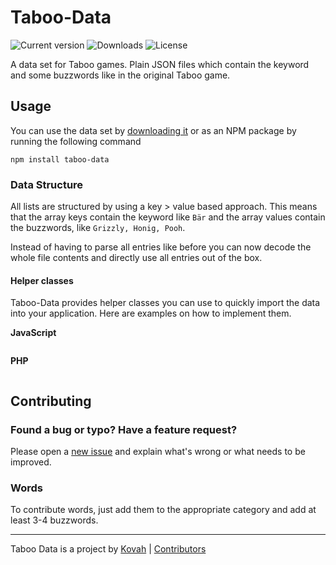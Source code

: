 # Taboo-Data

![Current version](https://img.shields.io/npm/v/taboo-data.svg) ![Downloads](https://img.shields.io/npm/dm/taboo-data.svg) ![License](https://img.shields.io/github/license/Kovah/Taboo-Data.svg)

A data set for Taboo games. Plain JSON files which contain the keyword
and some buzzwords like in the original Taboo game.


## Usage

You can use the data set by [downloading it](https://github.com/Kovah/Taboo-Data/archive/master.zip)
or as an NPM package by running the following command

```
npm install taboo-data
```


### Data Structure

All lists are structured by using a key > value based approach. This means that the array keys contain
the keyword like `Bär` and the array values contain the buzzwords, like `Grizzly, Honig, Pooh`.

Instead of having to parse all entries like before you can now decode the whole file contents and directly
use all entries out of the box.


#### Helper classes

Taboo-Data provides helper classes you can use to quickly import the data into your
application. Here are examples on how to implement them.

**JavaScript**

```javascript

```


**PHP**

```php

```



## Contributing

### Found a bug or typo? Have a feature request?

Please open a [new issue](https://github.com/Kovah/Taboo-Data/issues/new) and explain what's wrong
or what needs to be improved.

### Words

To contribute words, just add them to the appropriate category and add at least 3-4 buzzwords.


---

Taboo Data is a project by [Kovah](https://kovah.de) | [Contributors](https://github.com/Kovah/Taboo-Data/graphs/contributors)
